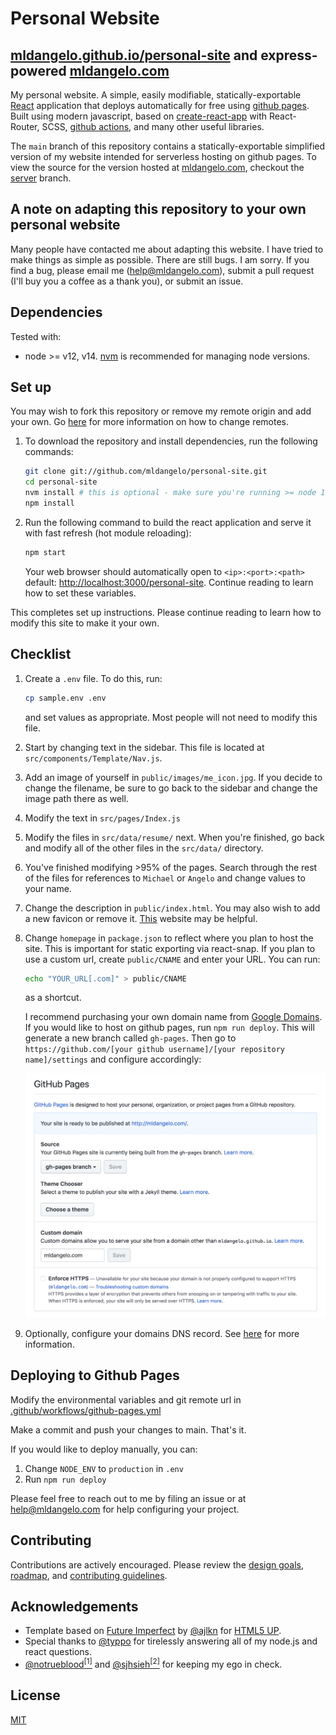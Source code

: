 # Personal Website

## [mldangelo.github.io/personal-site](https://mldangelo.github.io/personal-site/) and express-powered [mldangelo.com](http://mldangelo.com)

My personal website. A simple, easily modifiable, statically-exportable [React](https://reactjs.org/) application that deploys automatically for free using [github pages](https://pages.github.com/). Built using modern javascript, based on [create-react-app](https://github.com/facebook/create-react-app) with React-Router, SCSS, [github actions](https://github.com/features/actions), and many other useful libraries.

The `main` branch of this repository contains a statically-exportable simplified version of my website intended for serverless hosting on github pages. To view the source for the version hosted at [mldangelo.com](https://mldangelo.com), checkout the [server](https://github.com/mldangelo/personal-site/tree/server) branch.

## A note on adapting this repository to your own personal website

Many people have contacted me about adapting this website. I have tried to make things as simple as possible. There are still bugs. I am sorry. If you find a bug, please email me (help@mldangelo.com), submit a pull request (I'll buy you a coffee as a thank you), or submit an issue.

## Dependencies

Tested with:

* node >= v12, v14. [nvm](https://github.com/nvm-sh/nvm#installing-and-updating) is recommended for managing node versions.

## Set up

You may wish to fork this repository or remove my remote origin and add your own. Go [here](https://help.github.com/articles/changing-a-remote-s-url/) for more information on how to change remotes.

1. To download the repository and install dependencies, run the following commands:

    ```bash
    git clone git://github.com/mldangelo/personal-site.git
    cd personal-site
    nvm install # this is optional - make sure you're running >= node 12 with `node --version`
    npm install
    ```

2. Run the following command to build the react application and serve it with fast refresh (hot module reloading):

    ```bash
    npm start
    ```

    Your web browser should automatically open to `<ip>:<port>:<path>` default: [http://localhost:3000/personal-site](http://localhost:3000/personal-site). Continue reading to learn how to set these variables.

This completes set up instructions. Please continue reading to learn how to modify this site to make it your own.

## Checklist

1. Create a `.env` file. To do this, run:

    ```bash
    cp sample.env .env
    ```

    and set values as appropriate. Most people will not need to modify this file.

2. Start by changing text in the sidebar. This file is located at `src/components/Template/Nav.js`.
3. Add an image of yourself in `public/images/me_icon.jpg`. If you decide to change the filename, be sure to go back to the sidebar and change the image path there as well.
4. Modify the text in `src/pages/Index.js`
5. Modify the files in `src/data/resume/` next. When you're finished, go back and modify all of the other files in the `src/data/` directory.
6. You've finished modifying >95% of the pages. Search through the rest of the files for references to `Michael` or `Angelo` and change values to your name.
7. Change the description in `public/index.html`. You may also wish to add a new favicon or remove it. [This](https://realfavicongenerator.net/) website may be helpful.
8. Change `homepage` in `package.json` to reflect where you plan to host the site. This is important for static exporting via react-snap. If you plan to use a custom url, create `public/CNAME` and enter your URL. You can run:

    ```bash
    echo "YOUR_URL[.com]" > public/CNAME
    ```

    as a shortcut.

    I recommend purchasing your own domain name from [Google Domains](https://domains.google). If you would like to host on github pages, run `npm run deploy`. This will generate a new branch called `gh-pages`. Then go to `https://github.com/[your github username]/[your repository name]/settings` and configure accordingly:

    <center><img src="docs/images/gh-pages.png"></center>

9. Optionally, configure your domains DNS record. See [here]( https://help.github.com/articles/using-a-custom-domain-with-github-pages/) for more information.

## Deploying to Github Pages

Modify the environmental variables and git remote url in [.github/workflows/github-pages.yml](.github/workflows/github-pages.yml)

Make a commit and push your changes to main. That's it.

If you would like to deploy manually, you can:

1. Change `NODE_ENV` to `production` in `.env`
2. Run `npm run deploy`

Please feel free to reach out to me by filing an issue or at [help@mldangelo.com](mailto:help@mldangelo.com) for help configuring your project.

## Contributing

Contributions are actively encouraged. Please review the [design goals](./docs/design-goals.md), [roadmap](./docs/roadmap.md), and [contributing guidelines](./docs/contributing.md).

## Acknowledgements

* Template based on [Future Imperfect](https://html5up.net/future-imperfect) by [@ajlkn](https://github.com/ajlkn) for [HTML5 UP](html5up.net).
* Special thanks to [@typpo](https://github.com/typpo) for tirelessly answering all of my node.js and react questions.
* [@notrueblood](https://github.com/notrueblood)[<sup>[1]</sup>](https://github.com/mldangelo/personal-site/pull/218) and [@sjhsieh](https://github.com/sjhsieh)[<sup>[2]</sup>](https://github.com/mldangelo/personal-site/issues/168) for keeping my ego in check.

## License

[MIT](https://github.com/mldangelo/personal-site/blob/main/docs/LICENSE)
